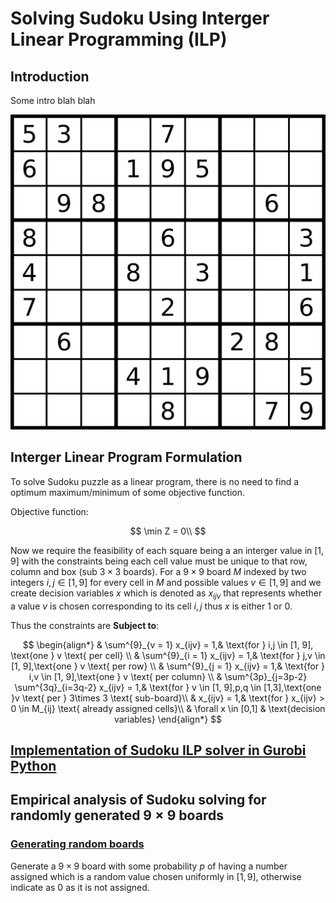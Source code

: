 # Solving Sudoku Using Interger Linear Programming (ILP)

## Introduction

Some intro blah blah



![Example Sudoku board - Generating & Solving Sudoku Puzzles | by Daniel Sasse | Medium](README.assets/example-board.png)

## Interger Linear Program Formulation

To solve Sudoku puzzle as a linear program, there is no need to find a optimum maximum/minimum of some objective function.

Objective function:

$$
\min Z = 0\\
$$

Now we require the feasibility of each square being a an interger value in $[1,9]$ with the constraints being each cell value must be unique to that row, column and box (sub $3\times 3$ boards). For a $9\times 9$ board $M$ indexed by two integers $i,j\in [1,9]$ for every cell in $M$ and possible values $v\in [1,9]$ and we create decision variables $x$ which is denoted as $x_{ijv}$ that represents whether a value $v$ is chosen corresponding to its cell $i,j$ thus $x$ is either $1$ or $0$. 

Thus the constraints are **Subject to**:

$$
\begin{align*}
    & \sum^{9}_{v = 1} x_{ijv} = 1,& \text{for } i,j \in [1, 9], \text{one } v \text{ per cell} \\
    & \sum^{9}_{i = 1} x_{ijv} = 1,& \text{for } j,v \in [1, 9],\text{one } v \text{ per row} \\
    & \sum^{9}_{j = 1} x_{ijv} = 1,& \text{for } i,v \in [1, 9],\text{one } v \text{ per column} \\
    & \sum^{3p}_{j=3p-2} \sum^{3q}_{i=3q-2} x_{ijv} = 1,& \text{for } v \in [1, 9],p,q \in [1,3],\text{one }v \text{ per } 3\times 3 \text{ sub-board}\\
    & x_{ijv} = 1,& \text{for } x_{ijv} > 0 \in M_{ij} \text{ already assigned cells}\\
    & \forall x \in [0,1] & \text{decision variables}
\end{align*}
$$

## [Implementation of Sudoku ILP solver in Gurobi Python](solver.py)


## Empirical analysis of Sudoku solving for randomly generated $9\times 9$ boards

### [Generating random boards](generate_board.py)

Generate a $9\times 9$ board with some probability $p$ of having a number assigned which is a random value chosen uniformly in $[1,9]$, otherwise indicate as $0$ as it is not assigned.

